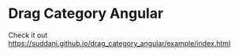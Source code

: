 # Drag Category Angular

Check it out https://suddani.github.io/drag_category_angular/example/index.html
